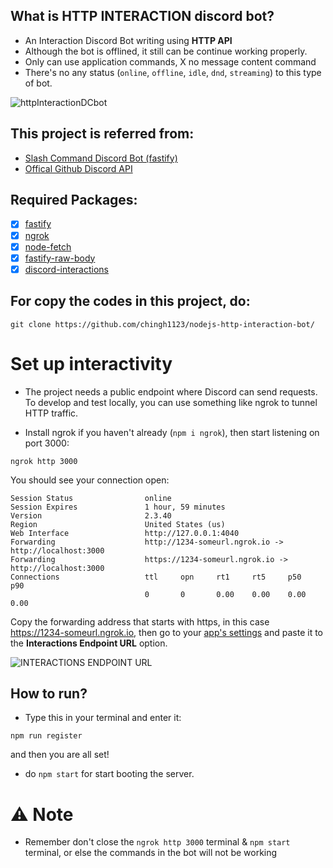 ## What is HTTP INTERACTION discord bot?
- An Interaction Discord Bot writing using **HTTP API**
- Although the bot is offlined, it still can be continue working properly.
- Only can use application commands, X no message content command
- There's no any status (`online`, `offline`, `idle`, `dnd`, `streaming`) to this type of bot.

<img class="httpImg" src="https://cdn.discordapp.com/attachments/958979886528221244/969958354409627718/unknown.png" alt="httpInteractionDCbot">

## This project is referred from:
- [Slash Command Discord Bot (fastify)](https://ianmitchell.dev/blog/creating-a-discord-http-slash-command-bot-with-fastify)
- [Offical Github Discord API](https://github.com/discord/discord-example-app)

## Required Packages:
-   [x] [fastify](https://www.npmjs.com/package/fastify)
-   [x] [ngrok](https://www.npmjs.com/package/ngrok)
-   [x] [node-fetch](https://www.npmjs.com/package/node-fetch)
-   [x] [fastify-raw-body](https://www.npmjs.com/package/fastify-raw-body)
-   [x] [discord-interactions](https://www.npmjs.com/package/discord-interactions)

## For copy the codes in this project, do:
```
git clone https://github.com/chingh1123/nodejs-http-interaction-bot/
```

# Set up interactivity
- The project needs a public endpoint where Discord can send requests. To develop and test locally, you can use something like ngrok to tunnel HTTP traffic.

- Install ngrok if you haven't already (```npm i ngrok```), then start listening on port 3000:

```
ngrok http 3000
```
You should see your connection open:

```
Session Status                online    
Session Expires               1 hour, 59 minutes                                                                        
Version                       2.3.40                                                                                   
Region                        United States (us)                                                                        
Web Interface                 http://127.0.0.1:4040                                                                     
Forwarding                    http://1234-someurl.ngrok.io -> http://localhost:3000      
Forwarding                    https://1234-someurl.ngrok.io -> http://localhost:3000                                                                                                                             
Connections                   ttl     opn     rt1     rt5     p50     p90                                                                             
                              0       0       0.00    0.00    0.00    0.00
```
Copy the forwarding address that starts with https, in this case https://1234-someurl.ngrok.io, then go to your [app's settings](https://discord.com/developers/applications) and paste it to the **Interactions Endpoint URL** option.

<img class="httpImg" src="https://cdn.discordapp.com/attachments/958979886528221244/969957873004204073/unknown.png" alt="INTERACTIONS ENDPOINT URL">

## How to run?
- Type this in your terminal and enter it:
```
npm run register
```
and then you are all set!

- do ```npm start``` for start booting the server.

# ⚠️ Note
- Remember don't close the `ngrok http 3000` terminal & ```npm start``` terminal, or else the commands in the bot will not be working
